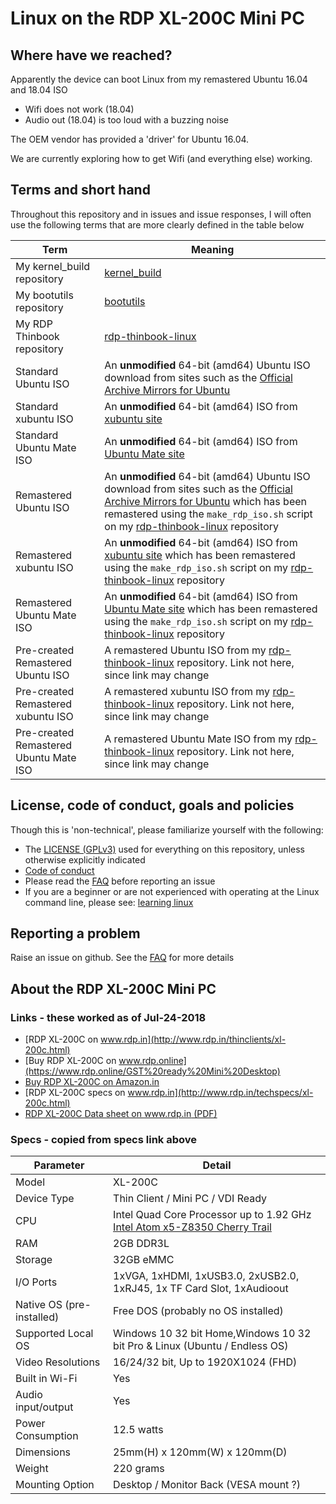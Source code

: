 # Linux on the RDP XL-200C Mini PC

## Where have we reached?
Apparently the device can boot Linux from my remastered Ubuntu 16.04 and 18.04 ISO
- Wifi does not work (18.04)
- Audio out (18.04) is too loud with a buzzing noise

The OEM vendor has provided a 'driver' for Ubuntu 16.04.

We are currently exploring how to get Wifi (and everything else) working.

## Terms and short hand
Throughout this repository and in issues and issue responses, I will often use the following terms that are more clearly defined in the table below

| Term | Meaning |
| ---- | ------- |
| My kernel_build repository | [kernel_build](https://github.com/sundarnagarajan/kernel_build) |
| My bootutils repository | [bootutils](https://github.com/sundarnagarajan/bootutils) |
| My RDP Thinbook repository | [rdp-thinbook-linux](https://github.com/sundarnagarajan/rdp-thinbook-linux) |
| Standard Ubuntu ISO | An **unmodified** 64-bit (amd64) Ubuntu ISO download from sites such as the [Official Archive Mirrors for Ubuntu](https://launchpad.net/ubuntu/+archivemirrors) |
| Standard xubuntu ISO | An **unmodified** 64-bit (amd64) ISO from [xubuntu site](https://xubuntu.org/download) |
| Standard Ubuntu Mate ISO | An **unmodified** 64-bit (amd64) ISO from [Ubuntu Mate site](https://ubuntu-mate.org/download/) |
| Remastered Ubuntu ISO | An **unmodified** 64-bit (amd64) Ubuntu ISO download from sites such as the [Official Archive Mirrors for Ubuntu](https://launchpad.net/ubuntu/+archivemirrors) which has been remastered using the ```make_rdp_iso.sh``` script on my [rdp-thinbook-linux](https://github.com/sundarnagarajan/rdp-thinbook-linux) repository |
| Remastered xubuntu ISO | An **unmodified** 64-bit (amd64) ISO from [xubuntu site](https://xubuntu.org/download) which has been remastered using the ```make_rdp_iso.sh``` script on my [rdp-thinbook-linux](https://github.com/sundarnagarajan/rdp-thinbook-linux) repository |
| Remastered Ubuntu Mate ISO | An **unmodified** 64-bit (amd64) ISO from [Ubuntu Mate site](https://ubuntu-mate.org/download/) which has been remastered using the ```make_rdp_iso.sh``` script on my [rdp-thinbook-linux](https://github.com/sundarnagarajan/rdp-thinbook-linux) repository |
| Pre-created Remastered Ubuntu ISO | A remastered Ubuntu ISO from my [rdp-thinbook-linux](https://github.com/sundarnagarajan/rdp-thinbook-linux) repository. Link not here, since link may change |
| Pre-created Remastered xubuntu ISO | A remastered xubuntu ISO from my [rdp-thinbook-linux](https://github.com/sundarnagarajan/rdp-thinbook-linux) repository. Link not here, since link may change |
| Pre-created Remastered Ubuntu Mate ISO | A remastered Ubuntu Mate ISO from my [rdp-thinbook-linux](https://github.com/sundarnagarajan/rdp-thinbook-linux) repository. Link not here, since link may change |

## License, code of conduct, goals and policies
Though this is 'non-technical', please familiarize yourself with the following:
- The [LICENSE (GPLv3)](/LICENSE) used for everything on this repository, unless otherwise explicitly indicated
- [Code of conduct](/CODE_OF_CONDUCT.md)
- Please read the [FAQ](/docs/faq.md) before reporting an issue
- If you are a beginner or are not experienced with operating at the Linux command line, please see: [learning linux](/docs/learning_linux.md)

## Reporting a problem
Raise an issue on github. See the [FAQ](/docs/faq.md) for more details


## About the RDP XL-200C Mini PC
### Links - these worked as of Jul-24-2018
- [RDP XL-200C on www.rdp.in](http://www.rdp.in/thinclients/xl-200c.html)
- [Buy RDP XL-200C on www.rdp.online](https://www.rdp.online/GST%20ready%20Mini%20Desktop)
- [Buy RDP XL-200C on Amazon.in](https://www.amazon.in/RDP-Client-XL-200c-Processor-Storage/dp/B07DKSC5BL)
- [RDP XL-200C specs on www.rdp.in](http://www.rdp.in/techspecs/xl-200c.html)
- [RDP XL-200C Data sheet on www.rdp.in (PDF)](https://rdpdrive.app.box.com/s/1jc0ah5q8c94yoj2erii31e2gmdp8v0r)
### Specs - copied from specs link above

| Parameter | Detail |
| ----- | ----- |
| Model | XL-200C |
| Device Type | Thin Client / Mini PC / VDI Ready |
| CPU | Intel Quad Core Processor up to 1.92 GHz [Intel Atom x5-Z8350 Cherry Trail](https://ark.intel.com/products/93361/Intel-Atom-x5-Z8350-Processor-2M-Cache-up-to-1_92-GHz) |
| RAM | 2GB DDR3L |
| Storage | 32GB eMMC |
| I/O Ports | 1xVGA, 1xHDMI, 1xUSB3.0, 2xUSB2.0, 1xRJ45, 1x TF Card Slot, 1xAudioout |
| Native OS (pre-installed) | Free DOS (probably no OS installed) |
| Supported Local OS | Windows 10 32 bit Home,Windows 10 32 bit Pro & Linux (Ubuntu / Endless OS) |
| Video Resolutions | 16/24/32 bit, Up to 1920X1024 (FHD) |
| Built in Wi-Fi | Yes |
| Audio input/output | Yes |
| Power Consumption | 12.5 watts |
| Dimensions | 25mm(H) x 120mm(W) x 120mm(D) |
| Weight | 220 grams |
| Mounting Option | Desktop / Monitor Back (VESA mount ?) |
